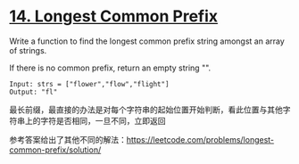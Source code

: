 # [14. Longest Common Prefix](https://leetcode.com/problems/longest-common-prefix/)

Write a function to find the longest common prefix string amongst an array of strings.

If there is no common prefix, return an empty string "".

```
Input: strs = ["flower","flow","flight"]
Output: "fl"
```

最长前缀，最直接的办法是对每个字符串的起始位置开始判断，看此位置与其他字符串上的字符是否相同，一旦不同，立即返回

参考答案给出了其他不同的解法：https://leetcode.com/problems/longest-common-prefix/solution/